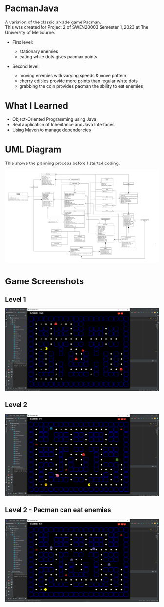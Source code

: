 # PacmanJava

A variation of the classic arcade game Pacman.\
This was created for Project 2 of SWEN20003 Semester 1, 2023 at The University of Melbourne.

* First level: 
    * stationary enemies
    * eating white dots gives pacman points

* Second level: 
    * moving enemies with varying speeds & move pattern
    * cherry edibles provide more points than regular white dots
    * grabbing the coin provides pacman the ability to eat enemies


# What I Learned
* Object-Oriented Programming using Java
* Real application of Inheritance and Java Interfaces
* Using Maven to manage dependencies


# UML Diagram 

This shows the planning process before I started coding.

![Project's UML Diagram](./uml-diagram.png)


# Game Screenshots

## Level 1
![Game Level 1 - Stationary Enemies](./screenshots/level-1.png)

## Level 2
![Game Level 2 - Moving Enemies with new Edibles](./screenshots/level-2.png)

## Level 2 - Pacman can eat enemies
![Game Level 2 - Vulnerable Enemies](./screenshots/level-2-edible-enemies.png)
